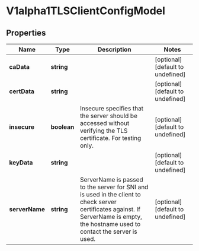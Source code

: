 # V1alpha1TLSClientConfigModel

## Properties

Name | Type | Description | Notes
------------ | ------------- | ------------- | -------------
**caData** | **string** |  | [optional] [default to undefined]
**certData** | **string** |  | [optional] [default to undefined]
**insecure** | **boolean** | Insecure specifies that the server should be accessed without verifying the TLS certificate. For testing only. | [optional] [default to undefined]
**keyData** | **string** |  | [optional] [default to undefined]
**serverName** | **string** | ServerName is passed to the server for SNI and is used in the client to check server certificates against. If ServerName is empty, the hostname used to contact the server is used. | [optional] [default to undefined]


